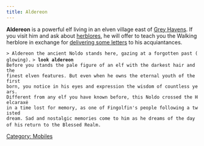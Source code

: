 ```yaml
---
title: Aldereon
---
```


**Aldereon** is a powerful elf living in an elven village east of [Grey
Havens](Grey_Havens "wikilink"). If you visit him and ask about
[herblores](herblore "wikilink"), he will offer to teach you the Walking
herblore in exchange for [delivering some
letters](Quest#Aldereon_the_Wise "wikilink") to his acquiantances.

`> Aldereon the ancient Noldo stands here, gazing at a forgotten past (glowing).`
`> `**`look aldereon`**
`Before you stands the pale figure of an elf with the darkest hair and the`
`finest elven features. But even when he owns the eternal youth of the first`
`born, you notice in his eyes and expression the wisdom of countless years.`
`Different from any elf you have known before, this Noldo crossed the Helcaraxė`
`in a time lost for memory, as one of Fingolfin's people following a twisted`
`dream. Sad and nostalgic memories come to him as he dreams of the day of his`
`return to the Blessed Realm.`

[Category: Mobiles](Category:_Mobiles "wikilink")